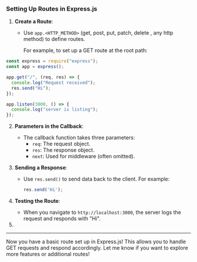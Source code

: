 


### Setting Up Routes in Express.js

1. **Create a Route**:
   - Use `app.<HTTP_METHOD>` (get, post, put,  patch, delete , any http method) to define routes. 
     
     For example, to set up a GET route at the root path:
     
```javascript
const express = require("express");
const app = express();

app.get("/", (req, res) => {
  console.log("Request received");
  res.send("Hi");
});

app.listen(3000, () => {
  console.log("server is listing");
});
```

2. **Parameters in the Callback**:
   - The callback function takes three parameters:
     - `req`: The request object.
     - `res`: The response object.
     - `next`: Used for middleware (often omitted).

3. **Sending a Response**:
   - Use `res.send()` to send data back to the client. For example:
     ```javascript
     res.send('Hi');
     ```

4. **Testing the Route**:
   - When you navigate to `http://localhost:3000`, the server logs the request and responds with "Hi".

5. 
---

Now you have a basic route set up in Express.js! This allows you to handle GET requests and respond accordingly. Let me know if you want to explore more features or additional routes!





